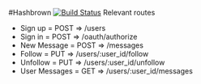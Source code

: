 #Hashbrown
[![Build Status](https://travis-ci.org/BWheatie/hashbrown.svg?branch=master)](https://travis-ci.org/BWheatie/hashbrown)
Relevant routes
* Sign up = POST => /users
* Sign in = POST => /oauth/authorize
* New Message = POST => /messages
* Follow = PUT => /users/:user_id/follow
* Unfollow = PUT => /users/:user_id/unfollow
* User Messages = GET => /users/:user_id/messages

